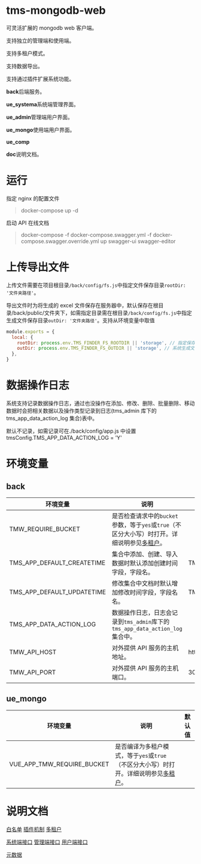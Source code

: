 # tms-mongodb-web

可灵活扩展的 mongodb web 客户端。

支持独立的管理端和使用端。

支持多租户模式。

支持数据导出。

支持通过插件扩展系统功能。

**back**后端服务。

**ue_systema**系统端管理界面。

**ue_admin**管理端用户界面。

**ue_mongo**使用端用户界面。

**ue_comp**

**doc**说明文档。

# 运行

指定 nginx 的配置文件

> docker-compose up -d

启动 API 在线文档

> docker-compose -f docker-compose.swagger.yml -f docker-compose.swagger.override.yml up swagger-ui swagger-editor

# 上传导出文件

上传文件需要在项目根目录`/back/config/fs.js`中指定文件保存目录`rootDir: '文件夹路径'`。

导出文件时为将生成的 excel 文件保存在服务器中，默认保存在根目录/back/public/文件夹下，如需指定目录需在根目录`/back/config/fs.js`中指定生成文件保存目录`outDir: '文件夹路径'`。支持从环境变量中取值

```javascript
module.exports = {
  local: {
    rootDir: process.env.TMS_FINDER_FS_ROOTDIR || 'storage', // 指定保存文件的目录
    outDir: process.env.TMS_FINDER_FS_OUTDIR || 'storage', // 系统生成文件存放目录
  },
}
```

# 数据操作日志

系统支持记录数据操作日志，通过也没操作在添加、修改、删除、批量删除、移动数据时会把相关数据以及操作类型记录到日志(tms_admin 库下的 tms_app_data_action_log 集合)表中。

默认不记录，如需记录可在./back/config/app.js 中设置 tmsConfig.TMS_APP_DATA_ACTION_LOG = 'Y'

# 环境变量

## back

| 环境变量                   | 说明                                                                                                         | 默认值                     |
| -------------------------- | ------------------------------------------------------------------------------------------------------------ | -------------------------- |
| TMW_REQUIRE_BUCKET         | 是否检查请求中的`bucket`参数，等于`yes`或`true`（不区分大小写）时打开。详细说明参见[多租户](doc/多租户.md)。 |                            |
| TMS_APP_DEFAULT_CREATETIME | 集合中添加、创建、导入数据时默认添加创建时间字段，字段名。                                                   | TMS_DEFAULT_CREATE_TIME    |
| TMS_APP_DEFAULT_UPDATETIME | 修改集合中文档时默认增加修改时间字段，字段名名。                                                             | TMS_APP_DEFAULT_UPDATETIME |
| TMS_APP_DATA_ACTION_LOG    | 数据操作日志，日志会记录到`tms_admin`库下的`tms_app_data_action_log`集合中。                                 |                            |
| TMW_API_HOST               | 对外提供 API 服务的主机地址。                                                                                | http://localhost           |
| TMW_API_PORT               | 对外提供 API 服务的主机端口。                                                                                | 3000                       |

## ue_mongo

| 环境变量                   | 说明                                                                                                 | 默认值 |
| -------------------------- | ---------------------------------------------------------------------------------------------------- | ------ |
| VUE_APP_TMW_REQUIRE_BUCKET | 是否编译为多租户模式，等于`yes`或`true`（不区分大小写）时打开。详细说明参见[多租户](doc/多租户.md)。 |        |

# 说明文档

[白名单](doc/白名单.md)
[插件机制](doc/插件机制.md)
[多租户](doc/多租户.md)

[系统端接口](doc/系统端接口.md)
[管理端接口](doc/管理端接口.md)
[用户端接口](doc/用户端接口.md)

[元数据](doc/元数据.md)
